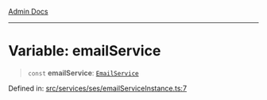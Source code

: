 [Admin Docs](/)

***

# Variable: emailService

> `const` **emailService**: [`EmailService`](../../EmailService/classes/EmailService.md)

Defined in: [src/services/ses/emailServiceInstance.ts:7](https://github.com/Sourya07/talawa-api/blob/aac5f782223414da32542752c1be099f0b872196/src/services/ses/emailServiceInstance.ts#L7)
